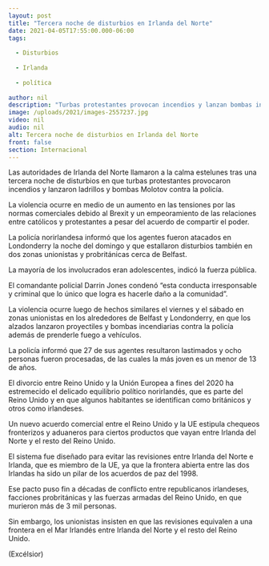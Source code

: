 ```yaml
---
layout: post
title: "Tercera noche de disturbios en Irlanda del Norte"
date: 2021-04-05T17:55:00.000-06:00
tags:
  
  - Disturbios
  
  - Irlanda
  
  - política
  
author: nil
description: "Turbas protestantes provocan incendios y lanzan bombas incendiarias contra la policía, en la tercera noche de disturbios en Irlanda del Norte"
image: /uploads/2021/images-2557237.jpg
video: nil
audio: nil
alt: Tercera noche de disturbios en Irlanda del Norte
front: false
section: Internacional
---
```


Las autoridades de Irlanda del Norte llamaron a la calma estelunes tras una tercera noche de disturbios en que turbas protestantes provocaron incendios y lanzaron ladrillos y bombas Molotov contra la policía.

La violencia ocurre en medio de un aumento en las tensiones por las normas comerciales debido al Brexit y un empeoramiento de las relaciones entre católicos y protestantes a pesar del acuerdo de compartir el poder.

La policía norirlandesa informó que los agentes fueron atacados en Londonderry la noche del domingo y que estallaron disturbios también en dos zonas unionistas y probritánicas cerca de Belfast.

La mayoría de los involucrados eran adolescentes, indicó la fuerza pública.

El comandante policial Darrin Jones condenó “esta conducta irresponsable y criminal que lo único que logra es hacerle daño a la comunidad”.

La violencia ocurre luego de hechos similares el viernes y el sábado en zonas unionistas en los alrededores de Belfast y Londonderry, en que los alzados lanzaron proyectiles y bombas incendiarias contra la policía además de prenderle fuego a vehículos.

La policía informó que 27 de sus agentes resultaron lastimados y ocho personas fueron procesadas, de las cuales la más joven es un menor de 13 de años.

El divorcio entre Reino Unido y la Unión Europea a fines del 2020 ha estremecido el delicado equilibrio político norirlandés, que es parte del Reino Unido y en que algunos habitantes se identifican como británicos y otros como irlandeses.

Un nuevo acuerdo comercial entre el Reino Unido y la UE estipula chequeos fronterizos y aduaneros para ciertos productos que vayan entre Irlanda del Norte y el resto del Reino Unido.

El sistema fue diseñado para evitar las revisiones entre Irlanda del Norte e Irlanda, que es miembro de la UE, ya que la frontera abierta entre las dos Irlandas ha sido un pilar de los acuerdos de paz del 1998.

Ese pacto puso fin a décadas de conflicto entre republicanos irlandeses, facciones probritánicas y las fuerzas armadas del Reino Unido, en que murieron más de 3 mil personas.

Sin embargo, los unionistas insisten en que las revisiones equivalen a una frontera en el Mar Irlandés entre Irlanda del Norte y el resto del Reino Unido.

(Excélsior)